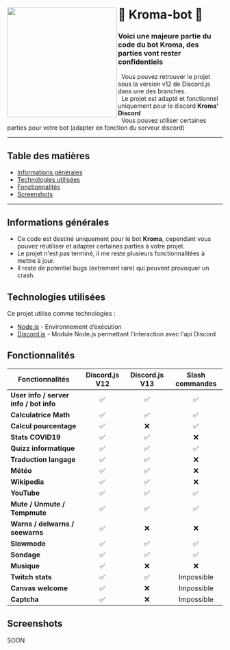 # 🤖 Kroma-bot 🤖 [<img align="left" src="https://cdn.discordapp.com/avatars/500959710883872798/12d5da288ac949817abc8c5a49784079.png?size=256" width="256px"/>](https://code.visualstudio.com/)

### Voici une majeure partie du code du bot Kroma, des parties vont rester confidentiels
&nbsp; Vous pouvez retrouver le projet sous la version v12 de Discord.js dans une des branches.  
&nbsp; Le projet est adapté et fonctionnel uniquement pour le discord **Kroma' Discord**  
&nbsp; Vous pouvez utiliser certaines parties pour votre bot (adapter en fonction du serveur discord)

---

## Table des matières
* [Informations générales](#informations-générales)
* [Technologies utilisées](#technologies-utilisées)
* [Fonctionnalités](#fonctionnalités)
* [Screenshots](#screenshots)

---

## Informations générales
- Ce code est destiné uniquement pour le bot **Kroma**, cependant vous pouvez réutiliser et adapter certaines parties à votre projet.
- Le projet n'est pas terminé, il me reste plusieurs fonctionnalitées à mettre à jour.
- Il reste de potentiel bugs (extrement rare) qui peuvent provoquer un crash.

## Technologies utilisées
Ce projet utilise comme technologies :
- [Node.js](https://nodejs.org/fr/) - Environnement d’exécution
- [Discord.js](https://discord.js.org/#/) - Module Node.js permettant l'interaction avec l'api Discord

## Fonctionnalités
| Fonctionnalités        | Discord.js V12     | Discord.js V13 | Slash commandes |
| - |:-:|:-:|:-:|
| **User info / server info / bot info**  	| :white_check_mark:	| :white_check_mark:	| :white_check_mark:	|
| **Calculatrice Math**  	| :white_check_mark:	| :white_check_mark: 	| :white_check_mark:	|
| **Calcul pourcentage**  	| :white_check_mark: 	| :x: | :white_check_mark:	|
| **Stats COVID19** 	| :white_check_mark: | :white_check_mark: | :x:	|
| **Quizz informatique**  	| :white_check_mark: 	|  :white_check_mark: 	| :white_check_mark:	|
| **Traduction langage** 	| :white_check_mark:	| :white_check_mark: 	| :x:	|
| **Météo**  	| :white_check_mark:	| :white_check_mark: 	| :x:	|
| **Wikipedia**  	| :white_check_mark: 	| :white_check_mark: 	| :x:	|
| **YouTube** 	| :white_check_mark: 	| :white_check_mark:	| :white_check_mark:	|
| **Mute / Unmute / Tempmute** 	| :white_check_mark: |  :white_check_mark:	| :white_check_mark:	|
| **Warns / delwarns / seewarns**	| :white_check_mark: 	| :x:	| :x:	|
| **Slowmode**	| :white_check_mark: 	| :white_check_mark:	| :white_check_mark:	|
| **Sondage**	| :white_check_mark: 	| :white_check_mark:	| :white_check_mark:	|
| **Musique** 	| :white_check_mark: 	| :x: | :x:	|
| **Twitch stats**	| :white_check_mark:	| :white_check_mark: | Impossible |
| **Canvas welcome**	| :white_check_mark:	| :x:	| Impossible |
| **Captcha** 	| :white_check_mark:| :x: | Impossible |

## Screenshots

SOON

